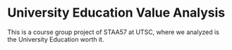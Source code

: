 # University Education Value Analysis
This is a course group project of STAA57 at UTSC, where we analyzed is the University Education worth it.
